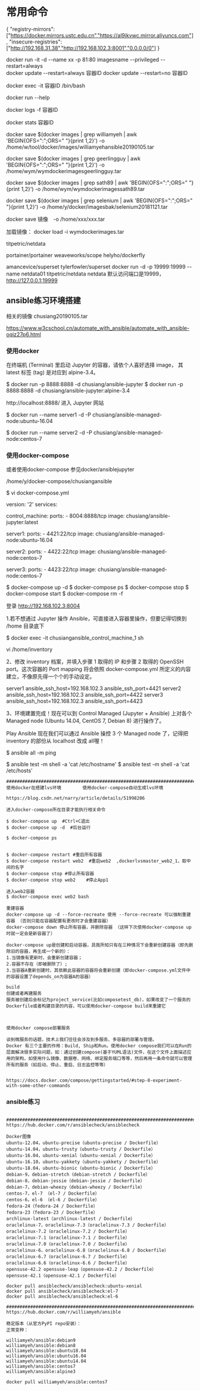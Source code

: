 # 常用命令

{
"registry-mirrors": ["https://docker.mirrors.ustc.edu.cn","https://al9ikvwc.mirror.aliyuncs.com"],
"insecure-registries": ["http://192.168.31.38","http://192.168.102.3:8001","0.0.0.0/0"]
}

docker run -it -d --name xx -p 81:80 imagesname
--privileged
--restart=always  
docker update --restart=always 容器ID
docker update --restart=no 容器ID



docker exec -it 容器ID /bin/bash


docker run --help

docker logs -f 容器ID

docker stats 容器ID


docker save $(docker images | grep williamyeh | awk 'BEGIN{OFS=":";ORS=" "}{print $1,$2}') -o /home/w/tool/docker/images/williamyehansible20190105.tar

docker save $(docker images | grep geerlingguy | awk 'BEGIN{OFS=":";ORS=" "}{print $1,$2}') -o /home/wym/wymdockerimagesgeerlingguy.tar

docker save $(docker images | grep sath89 | awk 'BEGIN{OFS=":";ORS=" "}{print $1,$2}') -o /home/wym/wymdockerimagessath89.tar

docker save $(docker images | grep selenium | awk 'BEGIN{OFS=":";ORS=" "}{print $1,$2}') -o /home/y/docker/imagesbak/selenium20181121.tar

docker save 镜像　-o /home/xxx/xxx.tar

加载镜像：
docker load -i wymdockerimages.tar

titpetric/netdata

portainer/portainer
weaveworks/scope
helyho/dockerfly


amancevice/superset
tylerfowler/superset
docker run -d -p 19999:19999 --name netdata01 titpetric/netdata
netdata 默认访问端口是19999，http://127.0.0.1:19999


## ansible练习环境搭建

相关的镜像 chusiang20190105.tar



https://www.w3cschool.cn/automate_with_ansible/automate_with_ansible-oqiz27p6.html

### 使用docker

在终端机 (Terminal) 里启动 Jupyter 的容器，请依个人喜好选择 image，
其 latest 标签 (tag) 是对应到 alpine-3.4。

$ docker run -p 8888:8888 -d chusiang/ansible-jupyter
$ docker run -p 8888:8888 -d chusiang/ansible-jupyter:alpine-3.4

 http://localhost:8888/ 进入 Jupyter 网站


$ docker run --name server1 -d -P chusiang/ansible-managed-node:ubuntu-16.04

$ docker run --name server2 -d -P chusiang/ansible-managed-node:centos-7

### 使用docker-compose

或者使用docker-compose
参见docker/ansiblejupyter

/home/y/docker-compose/chusiangansible

$ vi docker-compose.yml

version: '2'
services:

  control_machine:
    ports:
      - 8004:8888/tcp
    image: chusiang/ansible-jupyter:latest

  server1:
    ports:
      - 4421:22/tcp
    image: chusiang/ansible-managed-node:ubuntu-16.04

  server2:
    ports:
      - 4422:22/tcp
    image: chusiang/ansible-managed-node:centos-7

  server3:
    ports:
      - 4423:22/tcp
    image: chusiang/ansible-managed-node:centos-7

$ docker-compose up -d
$ docker-compose ps
$ docker-compose stop
$ docker-compose start
$ docker-compose rm -f

登录
http://192.168.102.3:8004





1.若不想通过 Jupyter 操作 Ansible，可直接进入容器里操作，但要记得切换到 /home 目录底下

$ docker exec -it chusiangansible_control_machine_1 sh

vi /home/inventory

2、修改 inventory 档案，并填入步骤 1 取得的 IP 和步骤 2 取得的 OpenSSH port。这次容器的 Port mapping 将会依照 docker-compose.yml 所定义的内容建立，不像原先得一个个的手动设定。

server1  ansible_ssh_host=192.168.102.3  ansible_ssh_port=4421
server2  ansible_ssh_host=192.168.102.3  ansible_ssh_port=4422
server3  ansible_ssh_host=192.168.102.3  ansible_ssh_port=4423

3、环境建置完成！现在可以到 Control Managed (Jupyter + Ansible) 上对各个 Managed node (Ubuntu 14.04, CentOS 7, Debian 8) 进行操作了。

Play Ansible
现在我们可以通过 Ansible 操控 3 个 Managed node 了，记得把 inventory 的部份从 localhost 改成 all喔！




$ ansible all -m ping

$ ansible test -m shell -a 'cat /etc/hostname'
$ ansible test -m shell -a 'cat /etc/hosts'


















```
############################################################################
使用docker在搭建lvs环境        使用docker-compose自动生成lvs环境

https://blog.csdn.net/narry/article/details/51998206

进入docker-compose所在目录才能执行相关命令

$ docker-compose up  #Ctrl+C退出
$ docker-compose up -d  #后台运行

$ docker-compose ps


$ docker-compose restart #重启所有容器
$ docker-compose restart web2  #重启web2  ,dockerlvsmaster_web2_1，取中间的名字
$ docker-compose stop #停止所有容器
$ docker-compose stop web2    #停止App1

进入web2容器
$ docker-compose exec web2 bash

重建容器
docker-compose up -d --force-recreate 使用 --force-recreate 可以强制重建容器 （否则只能在容器配置有更改时才会重建容器）
docker-compose down 停止所有容器，并删除容器 （这样下次使用docker-compose up时就一定会是新容器了）

docker-compose up是创建和启动容器，具我所知只有在三种情况下会重新创建容器（即先删除旧的容器，再生成一个新的）：
1.当镜像有更新时，会重新创建容器；
2.容器不存在（即被删除了）;
3.当容器A重新创建时，其依赖此容器的容器将会重新创建（即docker-compose.yml文件中的容器设置了depends_on为容器A的容器）

build
创建或者再建服务
服务被创建后会标记为project_service(比如composetest_db)，如果改变了一个服务的Dockerfile或者构建目录的内容，可以使用docker-compose build来重建它



使用docker compose部署服务

谈到微服务的话题，技术上我们往往会涉及到多服务、多容器的部署与管理。
Docker 有三个主要的作用：Build, Ship和Run。使用docker compose我们可以在Run的层面解决很多实际问题，如：通过创建compose(基于YUML语法)文件，在这个文件上面描述应用的架构，如使用什么镜像、数据卷、网络、绑定服务端口等等，然后再用一条命令就可以管理所有的服务（如启动、停止、重启、日志监控等等）


https://docs.docker.com/compose/gettingstarted/#step-8-experiment-with-some-other-commands

```

### ansible练习

```

############################################################################
https://hub.docker.com/r/ansiblecheck/ansiblecheck

Docker图像
ubuntu-12.04，ubuntu-precise（ubuntu-precise / Dockerfile）
ubuntu-14.04，ubuntu-trusty（ubuntu-trusty / Dockerfile）
ubuntu-16.04，ubuntu-xenial（ubuntu-xenial / Dockerfile）
ubuntu-16.10，ubuntu-yakkety（ubuntu-yakkety / Dockerfile）
ubuntu-18.04，ubuntu-bionic（ubuntu-bionic / Dockerfile）
debian-9，debian-stretch（debian-stretch / Dockerfile）
debian-8，debian-jessie（debian-jessie / Dockerfile）
debian-7，debian-wheezy（debian-wheezy / Dockerfile）
centos-7，el-7 （el-7 / Dockerfile）
centos-6，el-6 （el-6 / Dockerfile）
fedora-24（fedora-24 / Dockerfile）
fedora-23（fedora-23 / Dockerfile）
archlinux-latest（archlinux-latest / Dockerfile）
oraclelinux-7，oraclelinux-7.3（oraclelinux-7.3 / Dockerfile）
oraclelinux-7.2（oraclelinux-7.2 / Dockerfile）
oraclelinux-7.1（oraclelinux-7.1 / Dockerfile）
oraclelinux-7.0（oraclelinux-7.0 / Dockerfile）
oraclelinux-6，oraclelinux-6.8（oraclelinux-6.8 / Dockerfile）
oraclelinux-6.7（oraclelinux-6.7 / Dockerfile）
oraclelinux-6.6（oraclelinux-6.6 / Dockerfile）
opensuse-42.2 opensuse-leap（opensuse-42.2 / Dockerfile）
opensuse-42.1（opensuse-42.1 / Dockerfile）

docker pull ansiblecheck/ansiblecheck:ubuntu-xenial
docker pull ansiblecheck/ansiblecheck:el-7
docker pull ansiblecheck/ansiblecheck:el-6

############################################################################
https://hub.docker.com/r/williamyeh/ansible

稳定版本（从官方PyPI repo安装）：
正常变种：

williamyeh/ansible:debian9
williamyeh/ansible:debian8
williamyeh/ansible:ubuntu18.04
williamyeh/ansible:ubuntu16.04
williamyeh/ansible:ubuntu14.04
williamyeh/ansible:centos7
williamyeh/ansible:alpine3

docker pull williamyeh/ansible:centos7


```
